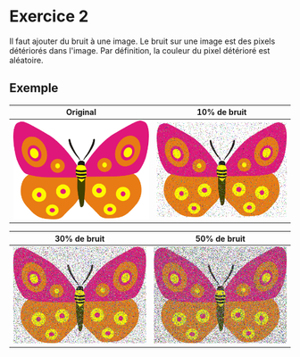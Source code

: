 # Exercice 2

Il faut ajouter du bruit à une image. Le bruit sur une image est des pixels détériorés dans l'image. Par définition, la couleur du pixel détérioré est aléatoire.

## Exemple

|Original|10% de bruit|
|--------|------------|
|![Original](images/butterfly.bmp)|![Image avec bruit](images/bruit10.bmp)|


|30% de bruit|50% de bruit|
|------------|------------|
|![Image avec bruit](images/bruit30.bmp)|![Image avec bruit](images/bruit50.bmp)|